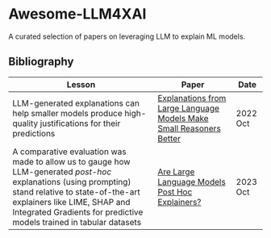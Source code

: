 # Awesome-LLM4XAI 
A curated selection of papers on leveraging LLM to explain ML models.
## Bibliography

| Lesson                                                                                                                         | Paper                                                                                                                                     | Date     |
|--------------------------------------------------------------------------------------------------------------------------------|-------------------------------------------------------------------------------------------------------------------------------------------|----------|
| LLM-generated explanations can help smaller models produce high-quality justifications for their predictions                             | [Explanations from Large Language Models Make Small Reasoners Better](https://arxiv.org/abs/2210.06726) | 2022 Oct |
| A comparative evaluation was made to allow us to gauge how LLM-generated _post-hoc_ explanations (using prompting) stand relative to state-of-the-art explainers like LIME, SHAP and Integrated Gradients for predictive models trained in tabular datasets | [Are Large Language Models Post Hoc Explainers?](https://arxiv.org/abs/2310.05797) | 2023 Oct |
